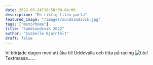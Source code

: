 ```yaml
---
date: 2022-05-24T10:58:08-04:00
description: "En riktig liten pärla"
featured_image: "/images/sundsandsvik.jpg"
tags: ["motorhome"]
title: "Sundsandsvik 2022"
author: "Isabelle Bjarnfelt"
draft: false
---
```


Vi började dagen med att åka till Uddevalla och titta på racing
![titel](/images/bild.jpg)
Textmassa......
